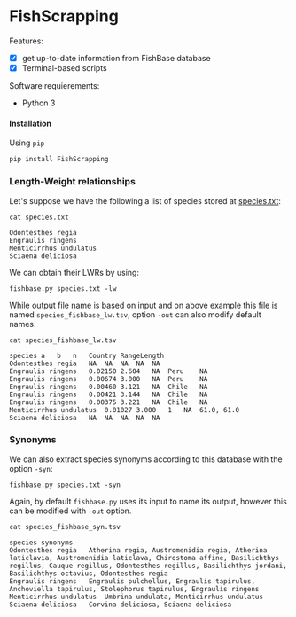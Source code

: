# FishScrapping

Features:

- [x] get up-to-date information from FishBase database
- [x] Terminal-based scripts

Software requierements:
* Python 3

#### Installation

Using `pip`

```Shell
pip install FishScrapping
```

### Length-Weight relationships

Let's suppose we have the following a list of species stored at [species.txt](https://github.com/Ulises-Rosas/FishScrapping/blob/master/species.txt):

```Shell
cat species.txt
```
```
Odontesthes regia
Engraulis ringens
Menticirrhus undulatus
Sciaena deliciosa
```
We can obtain their LWRs by using:

```Shell
fishbase.py species.txt -lw
```

While output file name is based on input and on above example this file is named `species_fishbase_lw.tsv`, option `-out` can also modify default names. 

```Shell
cat species_fishbase_lw.tsv
```
```
species	a	b	n	Country	RangeLength
Odontesthes regia	NA	NA	NA	NA	NA
Engraulis ringens	0.02150	2.604	NA	Peru	NA
Engraulis ringens	0.00674	3.000	NA	Peru	NA
Engraulis ringens	0.00460	3.121	NA	Chile	NA
Engraulis ringens	0.00421	3.144	NA	Chile	NA
Engraulis ringens	0.00375	3.221	NA	Chile	NA
Menticirrhus undulatus	0.01027	3.000	1	NA	61.0, 61.0
Sciaena deliciosa	NA	NA	NA	NA	NA
```
### Synonyms
We can also extract species synonyms according to this database with the option `-syn`:

```Shell
fishbase.py species.txt -syn
```

Again, by default `fishbase.py` uses its input to name its output, however this can be modified with `-out` option.

```Shell
cat species_fishbase_syn.tsv
```
```
species	synonyms
Odontesthes regia	Atherina regia, Austromenidia regia, Atherina laticlavia, Austromenidia laticlava, Chirostoma affine, Basilichthys regillus, Cauque regillus, Odontesthes regillus, Basilichthys jordani, Basilichthys octavius, Odontesthes regia
Engraulis ringens	Engraulis pulchellus, Engraulis tapirulus, Anchoviella tapirulus, Stolephorus tapirulus, Engraulis ringens
Menticirrhus undulatus	Umbrina undulata, Menticirrhus undulatus
Sciaena deliciosa	Corvina deliciosa, Sciaena deliciosa
```



